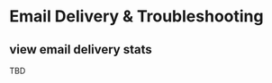 # Email Delivery & Troubleshooting

## view email delivery stats
<span id="gv-view-email-delivery-stats"></span>

<span class="todo">
TBD
</span>
